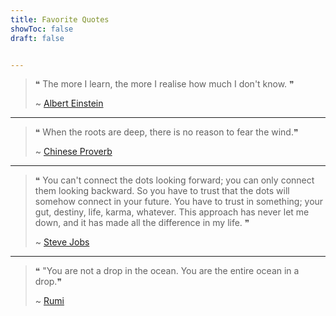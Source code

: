 ```yaml
---
title: Favorite Quotes
showToc: false
draft: false


---
```


> ❝ The more I learn, the more I realise how much I don't know. ❞
> 
> ~ [Albert Einstein]()

---



> ❝ When the roots are deep, there is no reason to fear the wind.❞
> 
> ~ [Chinese Proverb ]()

---


> ❝ You can't connect the dots looking forward; you can only connect them looking backward. So you have to trust that the dots will somehow connect in your future. You have to trust in something; your gut, destiny, life, karma, whatever. This approach has never let me down, and it has made all the difference in my life. ❞
> 
> ~ [Steve Jobs]()

---


> ❝ "You are not a drop in the ocean. You are the entire ocean in a drop.❞
> 
> ~ [Rumi]()

